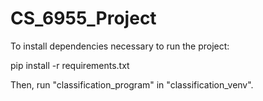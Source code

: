 # CS_6955_Project

To install dependencies necessary to run the project:

pip install -r requirements.txt

Then, run "classification_program" in "classification_venv".